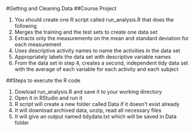 #Getting and Cleaning Data
##Course Project

1. You should create one R script called run_analysis.R that does the following
2. Merges the training and the test sets to create one data set
3. Extracts only the measurements on the mean and standard deviation for each measurement
4. Uses descriptive activity names to name the activities in the data set
5. Appropriately labels the data set with descriptive variable names
6. From the data set in step 4, creates a second, independent tidy data set with the average of each variable for each activity and each subject

##Steps to execute the R code

1. Dowload run_analysis.R and save it to your working directory
2. Open it in RStudio and run it
3. R script will create a new folder called Data if it doesn't exist already
4. It will download archived data, unzip, read all necessary files
5. It will give an output named tidydata.txt which will be saved in Data folder
